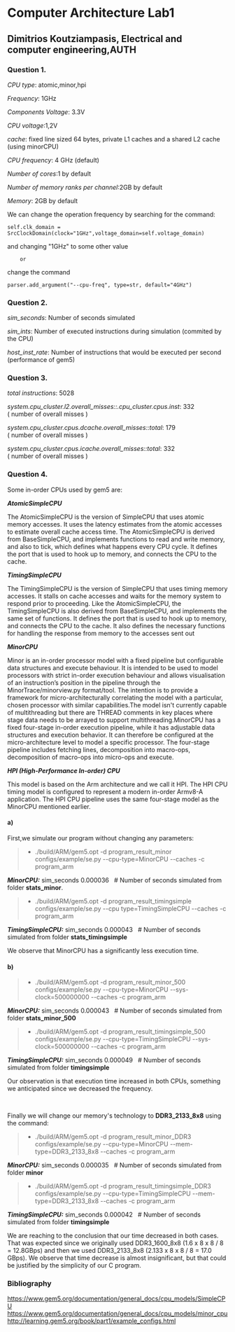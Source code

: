 # Computer Architecture Lab1
## Dimitrios Koutziampasis, Electrical and computer engineering,AUTH

### **Question 1.**
*CPU type*: atomic,minor,hpi

*Frequency*: 1GHz

*Components Voltage*: 3.3V

*CPU voltage*:1,2V

*cache*: fixed line sized 64 bytes, private L1 caches and a shared L2 cache (using minorCPU) 

*CPU frequency*: 4 GHz (default)

*Number of cores*:1 by default

*Number of memory ranks per channel*:2GB by default

*Memory*: 2GB by default

We can change the operation frequency by searching for the command:

    self.clk_domain = SrcClockDomain(clock="1GHz",voltage_domain=self.voltage_domain)

and changing "1GHz" to some other value

        or

change the command    

    parser.add_argument("--cpu-freq", type=str, default="4GHz")

### Question 2.

*sim_seconds*: Number of seconds simulated

*sim_ints*: Number of executed instructions during simulation (commited by the CPU)

*host_inst_rate*: Number of instructions that would be executed per second (performance of gem5)

### Question 3.

*total instructions*: 5028

*system.cpu_cluster.l2.overall_misses::.cpu_cluster.cpus.inst*: 332                       
( number of overall misses )

*system.cpu_cluster.cpus.dcache.overall_misses::total*: 179                       
( number of overall misses )

*system.cpu_cluster.cpus.icache.overall_misses::total*: 332                       
( number of overall misses )

### Question 4.

Some in-order CPUs used by gem5 are:

***AtomicSimpleCPU***

The AtomicSimpleCPU is the version of SimpleCPU that uses atomic memory accesses. It uses the latency estimates from the atomic accesses to estimate overall cache access time. The AtomicSimpleCPU is derived from BaseSimpleCPU, and implements functions to read and write memory, and also to tick, which defines what happens every CPU cycle. It defines the port that is used to hook up to memory, and connects the CPU to the cache.

***TimingSimpleCPU***

The TimingSimpleCPU is the version of SimpleCPU that uses timing memory accesses. It stalls on cache accesses and waits for the memory system to respond prior to proceeding. Like the AtomicSimpleCPU, the TimingSimpleCPU is also derived from BaseSimpleCPU, and implements the same set of functions. It defines the port that is used to hook up to memory, and connects the CPU to the cache. It also defines the necessary functions for handling the response from memory to the accesses sent out

***MinorCPU***

Minor is an in-order processor model with a fixed pipeline but configurable data structures and execute behaviour. It is intended to be used to model processors with strict in-order execution behaviour and allows visualisation of an instruction’s position in the pipeline through the MinorTrace/minorview.py format/tool. The intention is to provide a framework for micro-architecturally correlating the model with a particular, chosen processor with similar capabilities.The model isn't currently capable of multithreading but there are THREAD comments in key places where stage data needs to be arrayed to support multithreading.MinorCPU has a fixed four-stage in-order execution pipeline, while it has adjustable data structures and execution behavior. It can therefore be configured at the micro-architecture level to model a specific processor. The four-stage pipeline includes fetching lines, decomposition into macro-ops, decomposition of macro-ops into micro-ops and execute. 

***HPI (High-Performance In-order) CPU***

This model is based on the Arm architecture and we call it HPI. The HPI CPU timing model is configured to represent a modern in-order Armv8-A application. The HPI CPU pipeline uses the same four-stage model as the MinorCPU mentioned earlier. 


#### a)

First,we simulate our program without changing any parameters:

> * ./build/ARM/gem5.opt -d program_result_minor configs/example/se.py --cpu-type=MinorCPU --caches -c program_arm

***MinorCPU:***
sim_seconds                                  0.000036          &nbsp;             # Number of seconds simulated
from folder **stats_minor**.

> * ./build/ARM/gem5.opt -d program_result_timingsimple configs/example/se.py --cpu type=TimingSimpleCPU --caches -c program_arm

***TimingSimpleCPU:***
sim_seconds                                  0.000043                &nbsp;       # Number of seconds simulated
from folder **stats_timingsimple**

We observe that MinorCPU has a significantly less execution time.

#### b)

> * ./build/ARM/gem5.opt -d program_result_minor_500 configs/example/se.py --cpu-type=MinorCPU --sys-clock=500000000 --caches -c program_arm

***MinorCPU:***
sim_seconds                                  0.000043            &nbsp;           # Number of seconds simulated
from folder **stats_minor_500**

> * ./build/ARM/gem5.opt -d program_result_timingsimple_500 configs/example/se.py --cpu-type=TimingSimpleCPU --sys-clock=500000000 --caches -c program_arm


***TimingSimpleCPU:***
sim_seconds                                  0.000049              &nbsp;         # Number of seconds simulated
from folder **timingsimple**

Our observation is that execution time increased in both CPUs, something we anticipated since we decreased the frequency.

<br>

Finally we will change our memory's technology to **DDR3_2133_8x8** using the command:

> * ./build/ARM/gem5.opt -d program_result_minor_DDR3 configs/example/se.py --cpu-type=MinorCPU --mem-type=DDR3_2133_8x8 --caches -c program_arm

***MinorCPU:***
sim_seconds                                  0.000035             &nbsp;       # Number of seconds simulated
from folder **minor**

> * ./build/ARM/gem5.opt -d program_result_timingsimple_DDR3 configs/example/se.py --cpu-type=TimingSimpleCPU --mem-type=DDR3_2133_8x8 --caches -c program_arm


***TimingSimpleCPU:***
sim_seconds                                  0.000042             &nbsp;          # Number of seconds simulated
from folder **timingsimple**

We are reaching to the conclusion that our time decreased in both cases. That was expected since we originally used DDR3_1600_8x8 (1.6 x 8 x 8 / 8 = 12.8GBps) and then we used DDR3_2133_8x8 (2.133 x 8 x 8 / 8 = 17.0 GBps). We observe that time decrease is almost insignificant, but that could be justified by the simplicity of our C program.


### Bibliography

https://www.gem5.org/documentation/general_docs/cpu_models/SimpleCPU
https://www.gem5.org/documentation/general_docs/cpu_models/minor_cpu
http://learning.gem5.org/book/part1/example_configs.html
